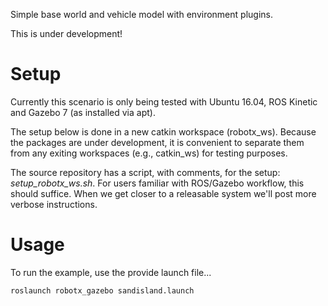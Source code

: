 Simple base world and vehicle model with environment plugins.

This is under development!


# Setup

Currently this scenario is only being tested with Ubuntu 16.04, ROS Kinetic and Gazebo 7 (as installed via apt).

The setup below is done in a new catkin workspace (robotx_ws). Because the packages are under development, it is convenient to separate them from any exiting workspaces (e.g., catkin_ws) for testing purposes.

The source repository has a script, with comments, for the setup: *setup_robotx_ws.sh*.  For users familiar with ROS/Gazebo workflow, this should suffice.  When we get closer to a releasable system we'll post more verbose instructions.

# Usage

To run the example, use the provide launch file...

```
roslaunch robotx_gazebo sandisland.launch 
```